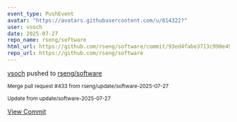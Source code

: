 ```yaml
---
event_type: PushEvent
avatar: "https://avatars.githubusercontent.com/u/814322?"
user: vsoch
date: 2025-07-27
repo_name: rseng/software
html_url: https://github.com/rseng/software/commit/93ed4fabe3713c990e49f35cc7d8d8f180826878
repo_url: https://github.com/rseng/software
---
```


<a href='https://github.com/vsoch' target='_blank'>vsoch</a> pushed to <a href='https://github.com/rseng/software' target='_blank'>rseng/software</a>

<small>Merge pull request #433 from rseng/update/software-2025-07-27

Update from update/software-2025-07-27</small>

<a href='https://github.com/rseng/software/commit/93ed4fabe3713c990e49f35cc7d8d8f180826878' target='_blank'>View Commit</a>